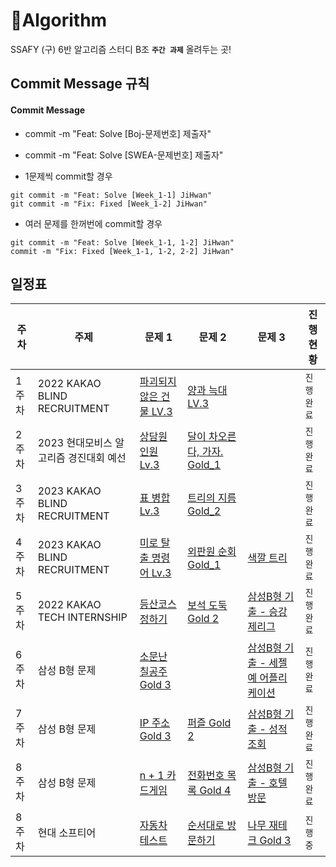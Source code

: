 # 🌱Algorithm
SSAFY (구) 6반 알고리즘 스터디 B조 **`주간 과제`** 올려두는 곳!

## Commit Message 규칙

#### Commit Message

- commit -m "Feat: Solve [Boj-문제번호] 제출자"

- commit -m "Feat: Solve [SWEA-문제번호] 제출자"

- 1문제씩 commit할 경우

```
git commit -m "Feat: Solve [Week_1-1] JiHwan"
git commit -m "Fix: Fixed [Week_1-2] JiHwan"
```

- 여러 문제를 한꺼번에 commit할 경우

```
git commit -m "Feat: Solve [Week_1-1, 1-2] JiHwan"
commit -m "Fix: Fixed [Week_1-1, 1-2, 2-2] JiHwan"
```

## 일정표

| **주차** | **주제**          | **문제 1**                                                   | **문제 2**                                                   | **문제 3**                                                   | **진행 현황** |
| -------- | ------------------- | ------------------------------------------------------------ | ------------------------------------------------------------ | ------------------------------------------------------------ | ------------- |
| 1주차    | 2022 KAKAO BLIND RECRUITMENT | [파괴되지 않은 건물 LV.3](https://school.programmers.co.kr/learn/courses/30/lessons/92344) |  [양과 늑대 LV.3](https://school.programmers.co.kr/learn/courses/30/lessons/92343) || `진행 완료`   |
| 2주차    | 2023 현대모비스 알고리즘 경진대회 예선 | [상담원 인원 Lv.3](https://school.programmers.co.kr/learn/courses/30/lessons/214288) | [달이 차오른다, 가자. Gold_1](https://www.acmicpc.net/problem/1194) || `진행 완료`   |
| 3주차    | 2023 KAKAO BLIND RECRUITMENT | [표 병합 Lv.3](https://school.programmers.co.kr/learn/courses/30/lessons/150366) | [트리의 지름 Gold_2](https://www.acmicpc.net/problem/1167) || `진행 완료`   |
| 4주차    | 2023 KAKAO BLIND RECRUITMENT | [미로 탈출 명령어 Lv.3](https://school.programmers.co.kr/learn/courses/30/lessons/150365) | [외판원 순회 Gold_1](https://www.acmicpc.net/problem/2098) |[색깔 트리](https://www.codetree.ai/training-field/frequent-problems/problems/color-tree/description?page=1&pageSize=5)| `진행 완료` |
| 5주차    | 2022 KAKAO TECH INTERNSHIP | [등산코스 정하기](https://school.programmers.co.kr/learn/courses/30/lessons/118669) | [보석 도둑 Gold 2](https://www.acmicpc.net/problem/1202) |[삼성B형 기출 - 승강제리그](https://swexpertacademy.com/main/code/codeBattle/problemDetail.do?contestProbId=AYH2FcG6secDFATO&categoryId=AZEGCEMa7TkDFAQW&categoryType=BATTLE&battleMainPageIndex=1)| `진행 완료` |
| 6주차    | 삼성 B형 문제 | [소문난 칠공주 Gold 3](https://www.acmicpc.net/problem/1941) | |[삼성B형 기출 - 세젤예 어플리케이션](https://swexpertacademy.com/main/code/codeBattle/problemDetail.do?contestProbId=AW6LqnlKih4DFAVX&categoryId=AZEGCEMa7TkDFAQW&categoryType=BATTLE&battleMainPageIndex=1)| `진행 완료` |
| 7주차    | 삼성 B형 문제 | [IP 주소 Gold 3](https://www.acmicpc.net/problem/2064) | [퍼즐 Gold 2](https://www.acmicpc.net/problem/1525) |[삼성B형 기출 - 성적 조회](https://swexpertacademy.com/main/code/codeBattle/problemDetail.do?contestProbId=AYhwyUKaxHQDFAT2&categoryId=AZEGCEMa7TkDFAQW&categoryType=BATTLE&battleMainPageIndex=1)| `진행 완료` |
| 8주차    | 삼성 B형 문제 | [n + 1 카드게임](https://school.programmers.co.kr/learn/courses/30/lessons/258707) | [전화번호 목록 Gold 4](https://www.acmicpc.net/problem/5052) |[삼성B형 기출 - 호텔 방문](https://swexpertacademy.com/main/code/codeBattle/problemDetail.do?contestProbId=AYkqnzvaQ6cDFASe&categoryId=AZEGCEMa7TkDFAQW&categoryType=BATTLE&battleMainPageIndex=1)| `진행 완료` |
| 8주차    | 현대 소프티어 | [자동차 테스트](https://softeer.ai/practice/6247) | [순서대로 방문하기](https://softeer.ai/practice/6246) |[나무 재테크 Gold 3](https://www.acmicpc.net/problem/16235)| `진행 중` |
